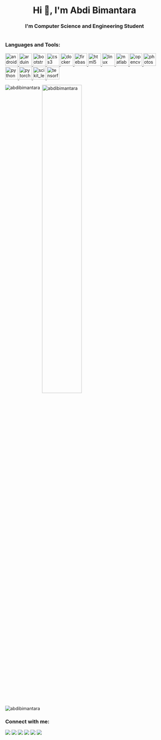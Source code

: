 <h1 align="center">Hi 👋, I'm Abdi Bimantara</h1>
<h3 align="center">I'm Computer Science and Engineering Student</h3>

<p align="left"> <a href="https://twitter.com/" target="blank"><img src="https://img.shields.io/twitter/follow/?logo=twitter&style=for-the-badge" alt="" /></a> </p>

<h3 align="left">Languages and Tools:</h3>
<p align="left"> <a href="https://developer.android.com" target="_blank"> <img src="https://devicons.github.io/devicon/devicon.git/icons/android/android-original-wordmark.svg" alt="android" width="40" height="40"/> </a> <a href="https://www.arduino.cc/" target="_blank"> <img src="https://cdn.worldvectorlogo.com/logos/arduino-1.svg" alt="arduino" width="40" height="40"/> </a> <a href="https://getbootstrap.com" target="_blank"> <img src="https://devicons.github.io/devicon/devicon.git/icons/bootstrap/bootstrap-plain.svg" alt="bootstrap" width="40" height="40"/> </a> <a href="https://www.w3schools.com/css/" target="_blank"> <img src="https://devicons.github.io/devicon/devicon.git/icons/css3/css3-original-wordmark.svg" alt="css3" width="40" height="40"/> </a> <a href="https://www.docker.com/" target="_blank"> <img src="https://devicons.github.io/devicon/devicon.git/icons/docker/docker-original-wordmark.svg" alt="docker" width="40" height="40"/> </a> <a href="https://firebase.google.com/" target="_blank"> <img src="https://www.vectorlogo.zone/logos/firebase/firebase-icon.svg" alt="firebase" width="40" height="40"/> </a> <a href="https://www.w3.org/html/" target="_blank"> <img src="https://devicons.github.io/devicon/devicon.git/icons/html5/html5-original-wordmark.svg" alt="html5" width="40" height="40"/> </a> <a href="https://www.linux.org/" target="_blank"> <img src="https://devicons.github.io/devicon/devicon.git/icons/linux/linux-original.svg" alt="linux" width="40" height="40"/> </a> <a href="https://www.mathworks.com/" target="_blank"> <img src="https://raw.githubusercontent.com/simple-icons/simple-icons/master/icons/mathworks.svg" alt="matlab" width="40" height="40"/> </a> <a href="https://opencv.org/" target="_blank"> <img src="https://www.vectorlogo.zone/logos/opencv/opencv-icon.svg" alt="opencv" width="40" height="40"/> </a> <a href="https://www.photoshop.com/en" target="_blank"> <img src="https://devicons.github.io/devicon/devicon.git/icons/photoshop/photoshop-plain.svg" alt="photoshop" width="40" height="40"/> </a> <a href="https://www.python.org" target="_blank"> <img src="https://devicons.github.io/devicon/devicon.git/icons/python/python-original.svg" alt="python" width="40" height="40"/> </a> <a href="https://pytorch.org/" target="_blank"> <img src="https://www.vectorlogo.zone/logos/pytorch/pytorch-icon.svg" alt="pytorch" width="40" height="40"/> </a> <a href="https://scikit-learn.org/" target="_blank"> <img src="https://upload.wikimedia.org/wikipedia/commons/0/05/Scikit_learn_logo_small.svg" alt="scikit_learn" width="40" height="40"/> </a> <a href="https://www.tensorflow.org" target="_blank"> <img src="https://www.vectorlogo.zone/logos/tensorflow/tensorflow-icon.svg" alt="tensorflow" width="40" height="40"/> </a> </p>

<p><img align="left" src="https://github-readme-stats.vercel.app/api/top-langs?username=abdibimantara&show_icons=true&locale=en&layout=compact" alt="abdibimantara"/></p>

<p>&nbsp;<img align="center" src="https://github-readme-stats.vercel.app/api?username=abdibimantara&show_icons=true&locale=en" alt="abdibimantara"  width="50%" /></p>

<p><img align="center" src="https://github-readme-streak-stats.herokuapp.com/?user=abdibimantara&" alt="abdibimantara" /></p>


<h3 align="left">Connect with me:</h3>
<p>
    <a href="https://abim03.wordpress.com/" target="blank"><img src="https://img.shields.io/badge/Wesbite-Abim03.Wrodpress-orange" /></a>
    <a href="https://www.linkedin.com/in/abdi-bimantara-990a84149/" target="blank"><img src="https://img.shields.io/badge/-Abdi%20Bimantara-blue?style=flat&logo=linkedin" /></a>
    <a href="https://medium.com/@abdibimantara91" target="blank"><img src="https://img.shields.io/badge/-Abdi%20Bimantara-black?style=flat&logo=Medium" /></a>
    <a href="https://web.facebook.com/profile.php?id=100017517425476" target="blank"><img src="https://img.shields.io/badge/-Abdi%20Bimantara-black?ystyle=flat&logo=Facebook" /></a>
    <a href="https://ubuntu.com/" target="blank"><img src="https://img.shields.io/badge/-Ubuntu-orange?style=flat&logo=Linux" /></a>
    <a href="https://tryhackme.com/p/abdibimantara" target="blank"><img src="https://img.shields.io/badge/-TryHackMe-black" /></a>
</p>

